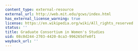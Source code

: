 ```yaml
---
content_type: external-resource
external_url: http://web.mit.edu/gcws/index.html
has_external_license_warning: true
license: https://en.wikipedia.org/wiki/All_rights_reserved
status: ''
title: Graduate Consortium in Women's Studies
uid: 08c0d244-2703-4420-8ca3-996265dfe0f1
wayback_url: ''
---
```

